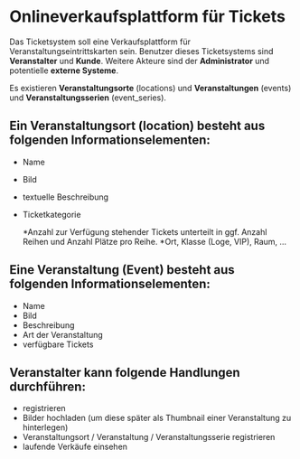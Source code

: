 # Onlineverkaufsplattform für Tickets #

Das Ticketsystem soll eine Verkaufsplattform für Veranstaltungseintrittskarten sein.
Benutzer dieses Ticketsystems sind **Veranstalter** und **Kunde**.
Weitere Akteure sind der **Administrator** und potentielle **externe Systeme**.

Es existieren **Veranstaltungsorte** (locations) und **Veranstaltungen** (events) und **Veranstaltungsserien** (event_series).


## Ein Veranstaltungsort (location) besteht aus folgenden Informationselementen: ##

 * Name
 * Bild
 * textuelle Beschreibung
 * Ticketkategorie

	*Anzahl zur Verfügung stehender Tickets unterteilt in ggf. Anzahl Reihen und Anzahl Plätze pro Reihe.
	*Ort, Klasse (Loge, VIP), Raum, ... 


## Eine Veranstaltung (Event) besteht aus folgenden Informationselementen: ##

 * Name
 * Bild
 * Beschreibung
 * Art der Veranstaltung
 * verfügbare Tickets

## Veranstalter kann folgende Handlungen durchführen: ##


* registrieren
* Bilder hochladen (um diese später als Thumbnail einer Veranstaltung zu hinterlegen)
* Veranstaltungsort / Veranstaltung / Veranstaltungsserie registrieren
* laufende Verkäufe einsehen